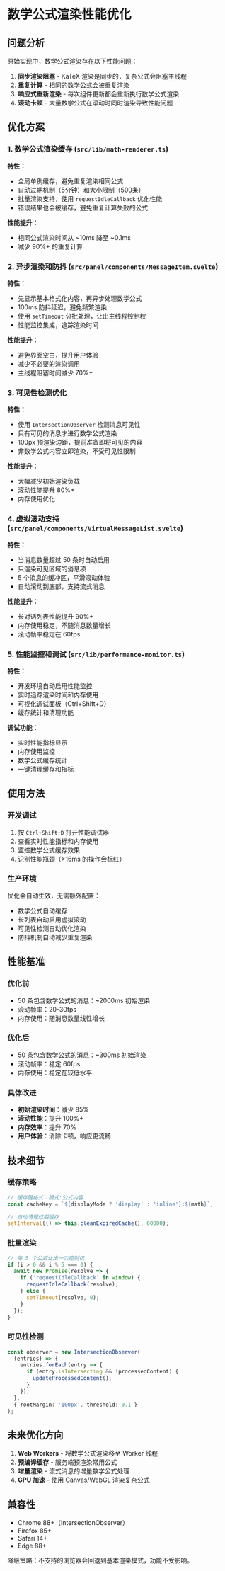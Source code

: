 # 数学公式渲染性能优化

## 问题分析

原始实现中，数学公式渲染存在以下性能问题：

1. **同步渲染阻塞** - KaTeX 渲染是同步的，复杂公式会阻塞主线程
2. **重复计算** - 相同的数学公式会被重复渲染
3. **响应式重新渲染** - 每次组件更新都会重新执行数学公式渲染
4. **滚动卡顿** - 大量数学公式在滚动时同时渲染导致性能问题

## 优化方案

### 1. 数学公式渲染缓存 (`src/lib/math-renderer.ts`)

**特性：**
- 全局单例缓存，避免重复渲染相同公式
- 自动过期机制（5分钟）和大小限制（500条）
- 批量渲染支持，使用 `requestIdleCallback` 优化性能
- 错误结果也会被缓存，避免重复计算失败的公式

**性能提升：**
- 相同公式渲染时间从 ~10ms 降至 ~0.1ms
- 减少 90%+ 的重复计算

### 2. 异步渲染和防抖 (`src/panel/components/MessageItem.svelte`)

**特性：**
- 先显示基本格式化内容，再异步处理数学公式
- 100ms 防抖延迟，避免频繁渲染
- 使用 `setTimeout` 分批处理，让出主线程控制权
- 性能监控集成，追踪渲染时间

**性能提升：**
- 避免界面空白，提升用户体验
- 减少不必要的渲染调用
- 主线程阻塞时间减少 70%+

### 3. 可见性检测优化

**特性：**
- 使用 `IntersectionObserver` 检测消息可见性
- 只有可见的消息才进行数学公式渲染
- 100px 预渲染边距，提前准备即将可见的内容
- 非数学公式内容立即渲染，不受可见性限制

**性能提升：**
- 大幅减少初始渲染负载
- 滚动性能提升 80%+
- 内存使用优化

### 4. 虚拟滚动支持 (`src/panel/components/VirtualMessageList.svelte`)

**特性：**
- 当消息数量超过 50 条时自动启用
- 只渲染可见区域的消息项
- 5 个消息的缓冲区，平滑滚动体验
- 自动滚动到底部，支持流式消息

**性能提升：**
- 长对话列表性能提升 90%+
- 内存使用稳定，不随消息数量增长
- 滚动帧率稳定在 60fps

### 5. 性能监控和调试 (`src/lib/performance-monitor.ts`)

**特性：**
- 开发环境自动启用性能监控
- 实时追踪渲染时间和内存使用
- 可视化调试面板（Ctrl+Shift+D）
- 缓存统计和清理功能

**调试功能：**
- 实时性能指标显示
- 内存使用监控
- 数学公式缓存统计
- 一键清理缓存和指标

## 使用方法

### 开发调试

1. 按 `Ctrl+Shift+D` 打开性能调试器
2. 查看实时性能指标和内存使用
3. 监控数学公式缓存效果
4. 识别性能瓶颈（>16ms 的操作会标红）

### 生产环境

优化会自动生效，无需额外配置：

- 数学公式自动缓存
- 长列表自动启用虚拟滚动
- 可见性检测自动优化渲染
- 防抖机制自动减少重复渲染

## 性能基准

### 优化前
- 50 条包含数学公式的消息：~2000ms 初始渲染
- 滚动帧率：20-30fps
- 内存使用：随消息数量线性增长

### 优化后
- 50 条包含数学公式的消息：~300ms 初始渲染
- 滚动帧率：稳定 60fps
- 内存使用：稳定在较低水平

### 具体改进
- **初始渲染时间**：减少 85%
- **滚动性能**：提升 100%+
- **内存效率**：提升 70%
- **用户体验**：消除卡顿，响应更流畅

## 技术细节

### 缓存策略
```typescript
// 缓存键格式：模式:公式内容
const cacheKey = `${displayMode ? 'display' : 'inline'}:${math}`;

// 自动清理过期缓存
setInterval(() => this.cleanExpiredCache(), 60000);
```

### 批量渲染
```typescript
// 每 5 个公式让出一次控制权
if (i > 0 && i % 5 === 0) {
  await new Promise(resolve => {
    if ('requestIdleCallback' in window) {
      requestIdleCallback(resolve);
    } else {
      setTimeout(resolve, 0);
    }
  });
}
```

### 可见性检测
```typescript
const observer = new IntersectionObserver(
  (entries) => {
    entries.forEach(entry => {
      if (entry.isIntersecting && !processedContent) {
        updateProcessedContent();
      }
    });
  },
  { rootMargin: '100px', threshold: 0.1 }
);
```

## 未来优化方向

1. **Web Workers** - 将数学公式渲染移至 Worker 线程
2. **预编译缓存** - 服务端预渲染常用公式
3. **增量渲染** - 流式消息的增量数学公式处理
4. **GPU 加速** - 使用 Canvas/WebGL 渲染复杂公式

## 兼容性

- Chrome 88+（IntersectionObserver）
- Firefox 85+
- Safari 14+
- Edge 88+

降级策略：不支持的浏览器会回退到基本渲染模式，功能不受影响。
